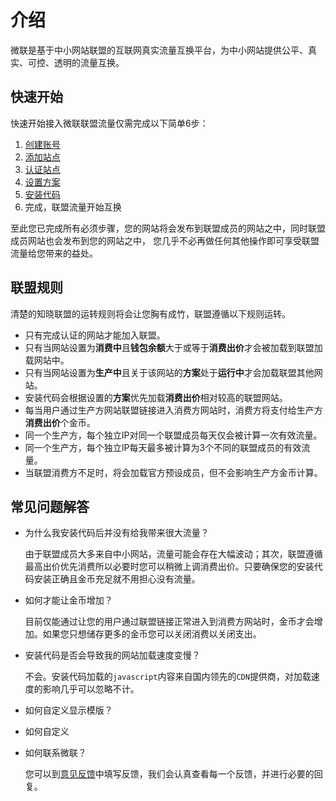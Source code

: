 # 介绍

微联是基于中小网站联盟的互联网真实流量互换平台，为中小网站提供公平、真实、可控、透明的流量互换。

## 快速开始

快速开始接入微联联盟流量仅需完成以下简单6步：

1. [创建账号](https://welllian.com/register)
2. [添加站点](https://welllian.com/user/media/create)
3. [认证站点](https://welllian.com/user/media)
4. [设置方案](https://welllian.com/user/scheme)
5. [安装代码](https://welllian.com/user/scheme)
6. 完成，联盟流量开始互换

至此您已完成所有必须步骤，您的网站将会发布到联盟成员的网站之中，同时联盟成员网站也会发布到您的网站之中，
您几乎不必再做任何其他操作即可享受联盟流量给您带来的益处。

## 联盟规则

清楚的知晓联盟的运转规则将会让您胸有成竹，联盟遵循以下规则运转。

- 只有完成认证的网站才能加入联盟。
- 只有当网站设置为**消费中**且**钱包余额**大于或等于**消费出价**才会被加载到联盟加载网站中。 
- 只有当网站设置为**生产中**且关于该网站的**方案**处于**运行中**才会加载联盟其他网站。
- 安装代码会根据设置的**方案**优先加载**消费出价**相对较高的联盟网站。
- 每当用户通过生产方网站联盟链接进入消费方网站时，消费方将支付给生产方**消费出价**个金币。
- 同一个生产方，每个独立IP对同一个联盟成员每天仅会被计算一次有效流量。
- 同一个生产方，每个独立IP每天最多被计算为3个不同的联盟成员的有效流量。
- 当联盟消费方不足时，将会加载官方预设成员，但不会影响生产方金币计算。

## 常见问题解答

- 为什么我安装代码后并没有给我带来很大流量？

  由于联盟成员大多来自中小网站，流量可能会存在大幅波动；其次，联盟遵循最高出价优先消费所以必要时您可以稍微上调消费出价。只要确保您的安装代码安装正确且金币充足就不用担心没有流量。
  
- 如何才能让金币增加？
  
  目前仅能通过让您的用户通过联盟链接正常进入到消费方网站时，金币才会增加。如果您只想储存更多的金币您可以关闭消费以关闭支出。

- 安装代码是否会导致我的网站加载速度变慢？

  不会。安装代码加载的`javascript`内容来自国内领先的`CDN`提供商，对加载速度的影响几乎可以忽略不计。
  
- 如何自定义显示模版？
- 如何自定义 


- 如何联系微联？

  您可以到[意见反馈](https://welllian.com/feedback)中填写反馈，我们会认真查看每一个反馈，并进行必要的回复。
